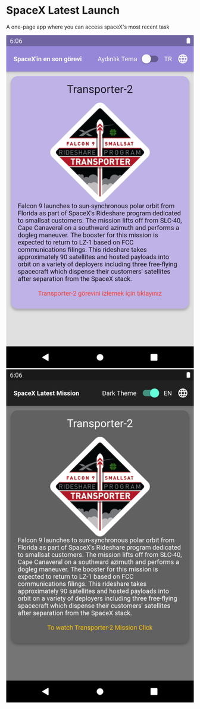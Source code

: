 # SpaceX Latest Launch

A one-page app where you can access spaceX's most recent task

![](assets/readme/light_Screenshot.png)
![](assets/readme/dark_Screenshot.png)



